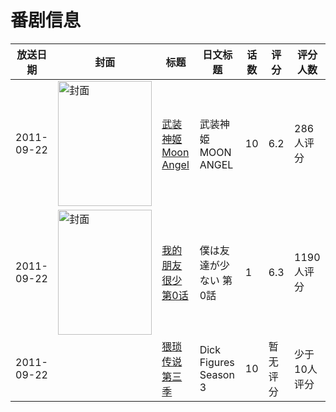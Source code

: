 # 番剧信息

|放送日期|封面|标题|日文标题|话数|评分|评分人数|
|---|---|---|---|---|---|---|
|2011-09-22|<img src="https://lain.bgm.tv/pic/cover/c/7b/a3/22739_UK8X1.jpg" alt="封面" style="width:150px;height:200px;object-fit:cover;">|[武装神姬 Moon Angel](https://bangumi.tv/subject/22739)|武装神姫 MOON ANGEL|10|6.2|286人评分|
|2011-09-22|<img src="https://lain.bgm.tv/pic/cover/c/b1/fd/49983_N3qz4.jpg" alt="封面" style="width:150px;height:200px;object-fit:cover;">|[我的朋友很少 第0话](https://bangumi.tv/subject/49983)|僕は友達が少ない 第0話|1|6.3|1190人评分|
|2011-09-22||[猥琐传说 第三季](https://bangumi.tv/subject/114836)|Dick Figures Season 3|10|暂无评分|少于10人评分|
